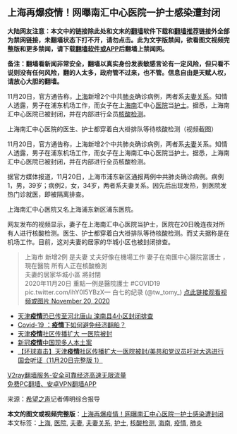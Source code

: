  <h2>上海再爆疫情！网曝南汇中心医院一护士感染遭封闭</h2> <p class="notice"><b>大陆网友注意：本文中的链接除此处和文末的<a href="https://github.com/bannedbook/fanqiang" >翻墙</a>软件下载和<a href="https://github.com/killgcd/justmysocks/blob/master/README.md">翻墙推荐</a>链接外全部为禁网链接，未翻墙状态下打不开，请勿点击。此为文字版禁闻，欲看图文视频完整版和更多禁闻，请下载<a href="https://github.com/bannedbook/fanqiang">翻墙软件或APP</a>后翻墙上禁闻网。</p><p>备注：翻墙看新闻非常安全，翻墙以真实身份发表敏感言论有一定风险，但只看不说则没有任何风险，翻的人太多，政府管不过来，也不管。信息自由是天赋人权，请放心大胆的翻墙。</b></p>  <div class="entry"> <p id="summary">11月20日，官方通告称，<a href="https://www.bannedbook.org/bnews/tag/%e4%b8%8a%e6%b5%b7/" class="st_tag internal_tag" rel="tag" title="标签 上海 下的日志">上海</a>新增2个中共<a href="https://www.bannedbook.org/bnews/tag/%e8%82%ba%e7%82%8e/" class="st_tag internal_tag" rel="tag" title="标签 肺炎 下的日志">肺炎</a>确诊病例，两者系<a href="https://www.bannedbook.org/bnews/tag/%E5%A4%AB%E5%A6%BB%E5%85%B3%E7%B3%BB/" class="st_tag internal_tag" rel="tag" title="标签 夫妻关系 下的日志">夫妻关系</a>。知情人透露，男子在浦东机场工作，而女子在上<a href="https://www.bannedbook.org/bnews/tag/%e6%b5%b7%e5%8d%97/" class="st_tag internal_tag" rel="tag" title="标签 海南 下的日志">海南</a>汇中心<a href="https://www.bannedbook.org/bnews/tag/%E5%8C%BB%E9%99%A2/" class="st_tag internal_tag" rel="tag" title="标签 医院 下的日志">医院</a>当<a href="https://www.bannedbook.org/bnews/tag/%E6%8A%A4%E5%A3%AB/" class="st_tag internal_tag" rel="tag" title="标签 护士 下的日志">护士</a>。据悉，上海南汇中心医院已被封闭，并在内部进行全员<a href="https://www.bannedbook.org/bnews/tag/%E6%A0%B8%E9%85%B8%E6%A3%80%E6%B5%8B/" class="st_tag internal_tag" rel="tag" title="标签 核酸检测 下的日志">核酸检测</a>。</p> <p id="conimg"></p> <p>上海南汇中心医院的医生、护士都穿着白大褂排队等待核酸检测（视频截图）</p>  <p>11月20日，官方通告称，上海新增2个中共肺炎确诊病例，两者系<a href="https://www.bannedbook.org/bnews/tag/%E5%A4%AB%E5%A6%BB/" class="st_tag internal_tag" rel="tag" title="标签 夫妻 下的日志">夫妻</a>关系。知情人透露，男子在浦东机场工作，而女子在上海南汇中心医院当护士。据悉，上海南汇中心医院已被封闭，并在内部进行全员核酸检测。</p> <p>据官方媒体报道，11月20日，上海市浦东新区通报两例中共肺炎确诊病例。病例1，男，39岁；病例2，女，34岁，两者系夫妻关系。因先后出现发热，到医院发热门诊就医，即被隔离排查。</p> <p>上海南汇中心医院又名上海浦东新区浦东医院。</p>  <p>网友发布的视频显示，妻子在上海南汇中心医院当护士，医院在20日晚连夜对所有人进行核酸检测。医生、护士都穿着白大褂排队等待核酸检测。而丈夫据称是在机场工作。目前，这对夫妻的居家的华城小区也被封闭排查。</p> <blockquote><p>上海市 新增2例 是夫妻 丈夫好像在機場工作 妻子在南匯中心醫院當護士 ，現在醫院 所有人正在核酸檢測<br />夫妻的居家华城小區 將封閉<br />2020年11月20日 重點一例是醫院護士 #COVID19 pic.twitter.com/ihY0I5YBzX— 白七的纪录 (@tw_tomy_) <a href="https://twitter.com/tw_tomy_/status/1329817835921502209?ref_src=twsrc%5Etfw">点此链接观看视频或图片 November 20, 2020</a></p></blockquote> <ul class='op-related-articles' title='相关阅读'> <li><a href='https://www.bannedbook.org/bnews/cnnews/20201121/1434427.html' target='_blank'>天津<b>疫情</b>恐已传至河北唐山 滦南县4小区封闭排查</a></li> <li><a href='https://www.bannedbook.org/bnews/worldnews/20201121/1434383.html' target='_blank'>Covid-19 ：<b>疫情</b>下如何避免经济翻船？</a></li> <li><a href='https://www.bannedbook.org/bnews/taiwannews/20201121/1434368.html' target='_blank'>天津<b>疫情</b>社区传播扩大 一医院被封</a></li> <li><a href='https://www.bannedbook.org/bnews/headline/20201120/1434315.html' target='_blank'>新冠<b>疫情</b>中国现多人本土案</a></li> <li><a href='https://www.bannedbook.org/bnews/bannedvideo/20201120/1434271.html' target='_blank'>【环球直击】天津<b>疫情</b>社区传播扩大一医院被封/美共和党议员吁对大选进行国会听证（11月20日完整版 1）</a></li> </ul> <p class="texttj"> <a href="https://www.bannedbook.org/forum23/topic22702.html" target="_blank">V2ray翻墙服务-安全可靠经济高速无限流量</a><br/> <a href="https://github.com/bannedbook/fanqiang/wiki/%E7%A6%81%E9%97%BB%E7%BD%91%E5%AE%89%E5%8D%93%E7%BF%BB%E5%A2%99%E6%96%B0%E9%97%BBAPP" target="_blank">免费PC翻墙、安卓VPN翻墙APP</a></p><p> 来源：<span class='wp_keywordlink_affiliate'><a href="https://www.soundofhope.org" title="希望之声" target="_blank">希望之声</a></span>记者傅明综合报导 </p> <a name='sharetosocial'></a>       <div><b>本文的图文或视频完整版</b>：<a href='https://www.bannedbook.org/bnews/cnnews/20201121/1434450.html'>上海再爆疫情！网曝南汇中心医院一护士感染遭封闭</a></div>  </div><!--END ENTRY--> <div class="postfooter"> <div>本文标签：<a href="https://www.bannedbook.org/bnews/tag/%e4%b8%8a%e6%b5%b7/" rel="tag">上海</a>, <a href="https://www.bannedbook.org/bnews/tag/%E5%8C%BB%E9%99%A2/" rel="tag">医院</a>, <a href="https://www.bannedbook.org/bnews/tag/%E5%A4%AB%E5%A6%BB/" rel="tag">夫妻</a>, <a href="https://www.bannedbook.org/bnews/tag/%E5%A4%AB%E5%A6%BB%E5%85%B3%E7%B3%BB/" rel="tag">夫妻关系</a>, <a href="https://www.bannedbook.org/bnews/tag/%E6%8A%A4%E5%A3%AB/" rel="tag">护士</a>, <a href="https://www.bannedbook.org/bnews/tag/%E6%A0%B8%E9%85%B8%E6%A3%80%E6%B5%8B/" rel="tag">核酸检测</a>, <a href="https://www.bannedbook.org/bnews/tag/%e6%b5%b7%e5%8d%97/" rel="tag">海南</a>, <a href="https://www.bannedbook.org/bnews/tag/%E7%96%AB%E6%83%85/" rel="tag">疫情</a>, <a href="https://www.bannedbook.org/bnews/tag/%e8%82%ba%e7%82%8e/" rel="tag">肺炎</a></div>  </div><!--END POSTFOOTER--> 
